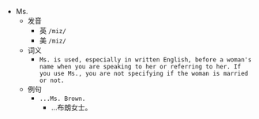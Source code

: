 - Ms.
  - 发音
    - 英 `/miz/`
    - 美 `/miz/`
  - 词义
    - `Ms. is used, especially in written English, before a woman's name when you are speaking to her or referring to her. If you use Ms., you are not specifying if the woman is married or not.`
  - 例句
    - `...Ms. Brown.`
      - …布朗女士。


